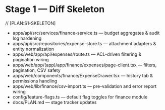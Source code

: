 # Stage 1 — Diff Skeleton

// [PLAN:S1-SKELETON]

- apps/api/src/services/finance-service.ts — budget aggregates & audit log hardening
- apps/api/src/repositories/expense-store.ts — attachment adapters & entity normalization
- apps/web/app/api/expenses/route.ts — ACL-driven filtering & pagination wiring
- apps/web/app/(app)/app/finance/expenses/page-client.tsx — filters, pagination, CSV safety
- apps/web/components/finance/ExpenseDrawer.tsx — history tab & permissions handling
- apps/web/lib/finance/csv-import.ts — pre-validation and error report wiring
- config/feature-flags.ts — default flag toggles for finance module
- docs/PLAN.md — stage tracker updates
